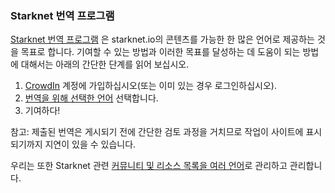 ### Starknet 번역 프로그램

[Starknet 번역 프로그램](https://starkware.crowdin.com/starknet-web) 은 starknet.io의 콘텐츠를 가능한 한 많은 언어로 제공하는 것을 목표로 합니다. 기여할 수 있는 방법과 이러한 목표를 달성하는 데 도움이 되는 방법에 대해서는 아래의 간단한 단계를 읽어 보십시오.

1. [CrowdIn](https://crowdin.com/) 계정에 가입하십시오(또는 이미 있는 경우 로그인하십시오).
2. [번역을 위해 선택한 언어](https://starkware.crowdin.com/starknet-web) 선택합니다.
3. 기여하다!

참고: 제출된 번역은 게시되기 전에 간단한 검토 과정을 거치므로 작업이 사이트에 표시되기까지 지연이 있을 수 있습니다.

우리는 또한 Starknet 관련 [커뮤니티 및 리소스 목록을 여러 언어](/en/community/language-resources)로 관리하고 관리합니다.